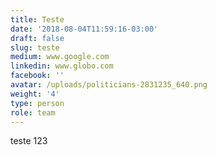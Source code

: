 ```yaml
---
title: Teste
date: '2018-08-04T11:59:16-03:00'
draft: false
slug: teste
medium: www.google.com
linkedin: www.globo.com
facebook: ''
avatar: /uploads/politicians-2831235_640.png
weight: '4'
type: person
role: team
---
```

teste 123
